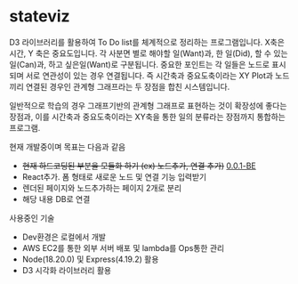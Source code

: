 # stateviz



D3 라이브러리를 활용하여 To Do list를 체계적으로 정리하는 프로그램입니다.
X축은 시간, Y 축은 중요도입니다.
각 사분면 별로 해야할 일(Want)과, 한 일(Did), 할 수 있는 일(Can)과, 하고 싶은일(Want)로 구분됩니다.
중요한 포인트는 각 일들은 노드로 표시되며 서로 연관성이 있는 경우 연결됩니다.
즉 시간축과 중요도축이라는 XY Plot과 노드끼리 연결된 경우인 관계형 그래프라는 두 장점을 합친 시스템입니다.


일반적으로 학습의 경우 그래프기반의 관계형 그래프로 표현하는 것이 확장성에 좋다는 장점과,
이를 시간축과 중요도축이라는 XY축을 통한 일의 분류라는 장점까지 통합하는 프로그램.

현재 개발중이며 목표는 다음과 같음
- ~~현재 하드코딩된 부분을 모듈화 하기 (ex) 노드추가, 연결 추가)~~ [0.0.1-BE](https://github.com/murphybread/stateviz/commit/c7cce931d0f36081d86c68e2cd834567c1c26022)
- React추가. 폼 형태로 새로운 노드 및 연결 기능 입력받기
- 렌더된 페이지와 노드추가하는 페이지 2개로 분리
- 해당 내용 DB로 연결






사용중인 기술
- Dev환경은 로컬에서 개발
- AWS EC2를 통한 외부 서버 배포 및 lambda를 Ops통한 관리
- Node(18.20.0) 및 Express(4.19.2) 활용
- D3 시각화 라이브러리 활용